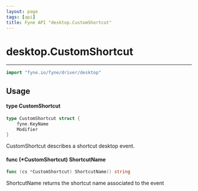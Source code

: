 ```yaml
---
layout: page
tags: [api]
title: Fyne API "desktop.CustomShortcut"
---
```


# desktop.CustomShortcut
---
```go
import "fyne.io/fyne/driver/desktop"
```

## Usage

#### type CustomShortcut

```go
type CustomShortcut struct {
	fyne.KeyName
	Modifier
}
```

CustomShortcut describes a shortcut desktop event.

#### func (*CustomShortcut) ShortcutName

```go
func (cs *CustomShortcut) ShortcutName() string
```
ShortcutName returns the shortcut name associated to the event

